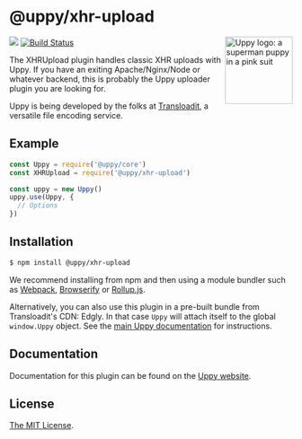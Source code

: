 # @uppy/xhr-upload

<img src="https://uppy.io/images/logos/uppy-dog-head-arrow.svg" width="120" alt="Uppy logo: a superman puppy in a pink suit" align="right">

<a href="https://www.npmjs.com/package/@uppy/xhr-upload"><img src="https://img.shields.io/npm/v/@uppy/xhr-upload.svg?style=flat-square"></a>
<a href="https://travis-ci.org/transloadit/uppy"><img src="https://img.shields.io/travis/transloadit/uppy/master.svg?style=flat-square" alt="Build Status"></a>

The XHRUpload plugin handles classic XHR uploads with Uppy. If you have an exiting Apache/Nginx/Node or whatever backend, this is probably the Uppy uploader plugin you are looking for.

Uppy is being developed by the folks at [Transloadit](https://transloadit.com), a versatile file encoding service.

## Example

```js
const Uppy = require('@uppy/core')
const XHRUpload = require('@uppy/xhr-upload')

const uppy = new Uppy()
uppy.use(Uppy, {
  // Options
})
```

## Installation

```bash
$ npm install @uppy/xhr-upload 
```

We recommend installing from npm and then using a module bundler such as [Webpack](https://webpack.js.org/), [Browserify](http://browserify.org/) or [Rollup.js](http://rollupjs.org/).

Alternatively, you can also use this plugin in a pre-built bundle from Transloadit's CDN: Edgly. In that case `Uppy` will attach itself to the global `window.Uppy` object. See the [main Uppy documentation](https://uppy.io/docs/#Installation) for instructions.

## Documentation

Documentation for this plugin can be found on the [Uppy website](https://uppy.io/docs/xhr-upload).

## License

[The MIT License](./LICENSE).
